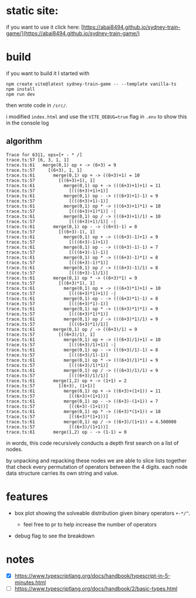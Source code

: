# static site:

if you want to use it click here: [https://abaj8494.github.io/sydney-train-game/](https://abaj8494.github.io/sydney-train-game/)

# build

if you want to build it I started with
```
npm create vite@latest sydney-train-game -- --template vanilla-ts
npm install
npm run dev
```
then wrote code in `/src/`.

i modified `index.html` and use the `VITE_DEBUG=true` flag in `.env` to show this in the console log

## algorithm

```
Trace for 6311, ops=[+ - * /]
trace.ts:57 [6, 3, 1, 1]
trace.ts:61   merge(0,1) op + -> (6+3) = 9
trace.ts:57     [(6+3), 1, 1]
trace.ts:61       merge(0,1) op + -> ((6+3)+1) = 10
trace.ts:57         [((6+3)+1), 1]
trace.ts:61           merge(0,1) op + -> (((6+3)+1)+1) = 11
trace.ts:57             [(((6+3)+1)+1)]
trace.ts:61           merge(0,1) op - -> (((6+3)+1)-1) = 9
trace.ts:57             [(((6+3)+1)-1)]
trace.ts:61           merge(0,1) op * -> (((6+3)+1)*1) = 10
trace.ts:57             [(((6+3)+1)*1)] -|
trace.ts:61           merge(0,1) op / -> (((6+3)+1)/1) = 10
trace.ts:57             [(((6+3)+1)/1)] -|
trace.ts:61       merge(0,1) op - -> ((6+3)-1) = 8
trace.ts:57         [((6+3)-1), 1]
trace.ts:61           merge(0,1) op + -> (((6+3)-1)+1) = 9
trace.ts:57             [(((6+3)-1)+1)]
trace.ts:61           merge(0,1) op - -> (((6+3)-1)-1) = 7
trace.ts:57             [(((6+3)-1)-1)]
trace.ts:61           merge(0,1) op * -> (((6+3)-1)*1) = 8
trace.ts:57             [(((6+3)-1)*1)]
trace.ts:61           merge(0,1) op / -> (((6+3)-1)/1) = 8
trace.ts:57             [(((6+3)-1)/1)]
trace.ts:61       merge(0,1) op * -> ((6+3)*1) = 9
trace.ts:57         [((6+3)*1), 1]
trace.ts:61           merge(0,1) op + -> (((6+3)*1)+1) = 10
trace.ts:57             [(((6+3)*1)+1)] -|
trace.ts:61           merge(0,1) op - -> (((6+3)*1)-1) = 8
trace.ts:57             [(((6+3)*1)-1)]
trace.ts:61           merge(0,1) op * -> (((6+3)*1)*1) = 9
trace.ts:57             [(((6+3)*1)*1)]
trace.ts:61           merge(0,1) op / -> (((6+3)*1)/1) = 9
trace.ts:57             [(((6+3)*1)/1)]
trace.ts:61       merge(0,1) op / -> ((6+3)/1) = 9
trace.ts:57         [((6+3)/1), 1]
trace.ts:61           merge(0,1) op + -> (((6+3)/1)+1) = 10
trace.ts:57             [(((6+3)/1)+1)] -|
trace.ts:61           merge(0,1) op - -> (((6+3)/1)-1) = 8
trace.ts:57             [(((6+3)/1)-1)]
trace.ts:61           merge(0,1) op * -> (((6+3)/1)*1) = 9
trace.ts:57             [(((6+3)/1)*1)]
trace.ts:61           merge(0,1) op / -> (((6+3)/1)/1) = 9
trace.ts:57             [(((6+3)/1)/1)]
trace.ts:61       merge(1,2) op + -> (1+1) = 2
trace.ts:57         [(6+3), (1+1)]
trace.ts:61           merge(0,1) op + -> ((6+3)+(1+1)) = 11
trace.ts:57             [((6+3)+(1+1))]
trace.ts:61           merge(0,1) op - -> ((6+3)-(1+1)) = 7
trace.ts:57             [((6+3)-(1+1))]
trace.ts:61           merge(0,1) op * -> ((6+3)*(1+1)) = 18
trace.ts:57             [((6+3)*(1+1))]
trace.ts:61           merge(0,1) op / -> ((6+3)/(1+1)) = 4.500000
trace.ts:57             [((6+3)/(1+1))]
trace.ts:61       merge(1,2) op - -> (1-1) = 0
```

in words, this code recursively conducts a depth first search on a list of nodes.

by unpacking and repacking these nodes we are able to slice lists together that check every permutation of operators between the 4 digits. each node data structure carries its own string and value.

# features

- box plot showing the solveable distribution given binary operators `+-*/^`.
  - feel free to pr to help increase the number of operators

- debug flag to see the breakdown


# notes

- [X] https://www.typescriptlang.org/docs/handbook/typescript-in-5-minutes.html
- [ ] https://www.typescriptlang.org/docs/handbook/2/basic-types.html

